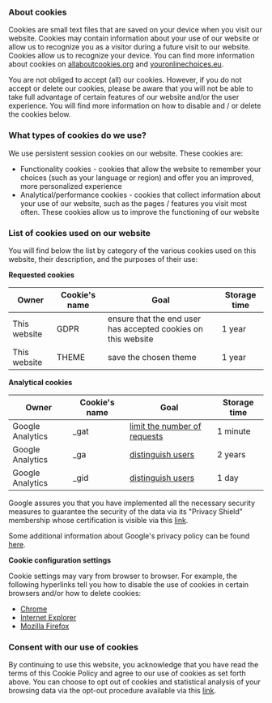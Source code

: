 ### About cookies

Cookies are small text files that are saved on your device when you visit our website. Cookies may contain information about your use of our website or allow us to recognize you as a visitor during a future visit to our website. Cookies allow us to recognize your device. You can find more information about cookies on [allaboutcookies.org](http://www.allaboutcookies.org) and [youronlinechoices.eu](http://www.youronlinechoices.eu).

You are not obliged to accept (all) our cookies. However, if you do not accept or delete our cookies, please be aware that you will not be able to take full advantage of certain features of our website and/or the user experience. You will find more information on how to disable and / or delete the cookies below.

### What types of cookies do we use?

We use persistent session cookies on our website. These cookies are:

- Functionality cookies - cookies that allow the website to remember your choices (such as your language or region) and offer you an improved, more personalized experience
- Analytical/performance cookies - cookies that collect information about your use of our website, such as the pages / features you visit most often. These cookies allow us to improve the functioning of our website

### List of cookies used on our website

You will find below the list by category of the various cookies used on this website, their description, and the purposes of their use:

__Requested cookies__

|Owner|Cookie's name|Goal|Storage time|
|-----|-------------|----|------------|
|This website|GDPR|ensure that the end user has accepted cookies on this website|1 year|
|This website|THEME|save the chosen theme|1 year|

__Analytical cookies__

|Owner|Cookie's name|Goal|Storage time|
|-----|-------------|----|------------|
|Google Analytics|_gat|[limit the number of requests](http://developers.google.com/analytics/devguides/collection/analyticsjs/cookie-usage)|1 minute|
|Google Analytics|_ga|[distinguish users](http://developers.google.com/analytics/devguides/collection/analyticsjs/cookie-usage)|2 years|
|Google Analytics|_gid|[distinguish users](http://developers.google.com/analytics/devguides/collection/analyticsjs/cookie-usage)|1 day|

Google assures you that you have implemented all the necessary security measures to guarantee the security of the data via its "Privacy Shield" membership whose certification is visible via this [link](https://www.privacyshield.gov/participant?id=a2zt000000001L5AAI).

Some additional information about Google's privacy policy can be found [here](https://www.google.com/intl/en/policies/privacy/partners/).

__Cookie configuration settings__

Cookie settings may vary from browser to browser. For example, the following hyperlinks tell you how to disable the use of cookies in certain browsers and/or how to delete cookies:

- [Chrome](https://support.google.com/chrome/answer/95647?hl=en)
- [Internet Explorer](http://windows.microsoft.com/en-US/windows-vista/Block-or-allow-cookies%20en%20http:/windows.microsoft.com/en-us/internet-explorer/delete-manage-cookies#ie=ie-11-win-7)
- [Mozilla Firefox](https://support.mozilla.org/en-US/kb/enable-and-disable-cookies-website-preferences?redirectlocale=en-US&redirectslug=Enabling+and+disabling+cookies%20en%20https://support.mozilla.org/en-US/kb/delete-cookies-remove-info-websites-stored)

### Consent with our use of cookies

By continuing to use this website, you acknowledge that you have read the terms of this Cookie Policy and agree to our use of cookies as set forth above.
You can choose to opt out of cookies and statistical analysis of your browsing data via the opt-out procedure available via this [link](https://tools.google.com/dlpage/gaoptout?hl=en).